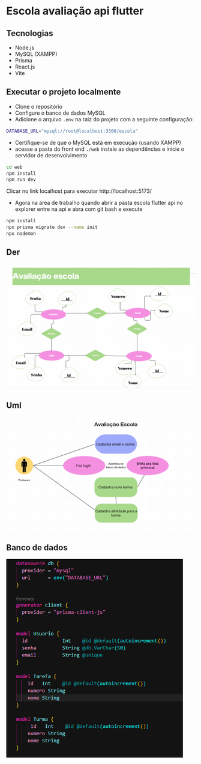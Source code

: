 # Escola avaliação api flutter

## Tecnologias
- Node.js
- MySQL (XAMPP)
- Prisma
- React.js
- Vite

## Executar o projeto localmente

- Clone o repositório
- Configure o banco de dados MySQL
- Adicione o arquivo `.env` na raiz do projeto com a seguinte configuração:
```bash
DATABASE_URL="mysql://root@localhost:3306/escola"
```
- Certifique-se de que o MySQL está em execução (usando XAMPP)
- acesse a pasta do front end `./web` instale as dependências e inicie o servidor de desenvolvimento
```bash
cd web
npm install
npm run dev
```
Clicar no link localhost para executar http://localhost:5173/

- Agora na area de trabalho quando abrir a pasta escola flutter api no explorer entre na api e abra com git bash e execute
```bash
npm install
npx prisma migrate dev --name init
npx nodemon
```

## Der
![der](./docs/der.png)
## Uml
![der](./docs/uml.png)
## Banco de dados
![der](./docs/bd.png)
